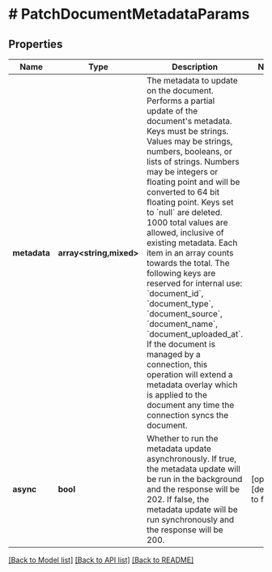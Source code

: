 # # PatchDocumentMetadataParams

## Properties

Name | Type | Description | Notes
------------ | ------------- | ------------- | -------------
**metadata** | **array<string,mixed>** | The metadata to update on the document. Performs a partial update of the document&#39;s metadata. Keys must be strings. Values may be strings, numbers, booleans, or lists of strings. Numbers may be integers or floating point and will be converted to 64 bit floating point. Keys set to &#x60;null&#x60; are deleted. 1000 total values are allowed, inclusive of existing metadata. Each item in an array counts towards the total. The following keys are reserved for internal use: &#x60;document_id&#x60;, &#x60;document_type&#x60;, &#x60;document_source&#x60;, &#x60;document_name&#x60;, &#x60;document_uploaded_at&#x60;. If the document is managed by a connection, this operation will extend a metadata overlay which is applied to the document any time the connection syncs the document. |
**async** | **bool** | Whether to run the metadata update asynchronously. If true, the metadata update will be run in the background and the response will be 202. If false, the metadata update will be run synchronously and the response will be 200. | [optional] [default to false]

[[Back to Model list]](../../README.md#models) [[Back to API list]](../../README.md#endpoints) [[Back to README]](../../README.md)
